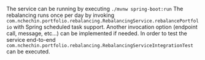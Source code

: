 The service can be running by executing `./mvnw spring-boot:run`
The rebalancing runs once per day by invoking `com.nchechin.portfolio.rebalancing.RebalancingService.rebalancePortfolio` with Spring scheduled task support.
Another invocation option (endpoint call, message, etc...) can be implemented if needed.
In order to test the service end-to-end `com.nchechin.portfolio.rebalancing.RebalancingServiceIntegrationTest` can be executed.
